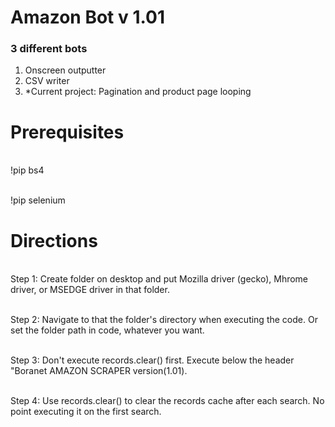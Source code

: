 # Amazon Bot v 1.01
### 3 different bots
1) Onscreen outputter
2) CSV writer
3) *Current project: Pagination and product page looping

# Prerequisites

<br> !pip bs4 </br>

<br> !pip selenium </br>

# Directions

<br> Step 1: Create folder on desktop and put Mozilla driver (gecko), Mhrome driver, or MSEDGE driver in that folder.</br>

<br> Step 2: Navigate to that the folder's directory when executing the code. Or set the folder path in code, whatever you want.</br>

<br> Step 3: Don't execute records.clear() first. Execute below the header "Boranet AMAZON SCRAPER version(1.01).</br>

<br> Step 4: Use records.clear() to clear the records cache after each search. No point executing it on the first search.</br>

